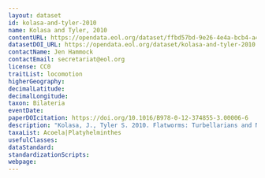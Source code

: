 ```yaml
---
layout: dataset
id: kolasa-and-tyler-2010
name: Kolasa and Tyler, 2010
contentURL: https://opendata.eol.org/dataset/ffbd57bd-9e26-4e4a-bcb4-a48b4743598a/resource/05c9e690-36aa-445e-a628-21e0f949e1f9/download/kolasa.zip
datasetDOI_URL: https://opendata.eol.org/dataset/kolasa-and-tyler-2010
contactName: Jen Hammock
contactEmail: secretariat@eol.org
license: CC0
traitList: locomotion
higherGeography:
decimalLatitude:
decimalLongitude:
taxon: Bilateria
eventDate:
paperDOIcitation: https://doi.org/10.1016/B978-0-12-374855-3.00006-6
description: "Kolasa, J., Tyler S. 2010. Flatworms: Turbellarians and Nemertea. In: Ecology and Classification of North American Freshwater Invertebrates (Third Edition). Academic Press. https://doi.org/10.1016/B978-0-12-374855-3.00006-6"
taxaList: Acoela|Platyhelminthes
usefulClasses:
dataStandard:
standardizationScripts:
webpage:
---
```


